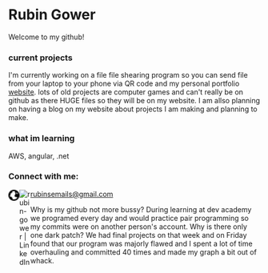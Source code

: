 # Rubin Gower
Welcome to my github! 

### current projects
I'm currently working on a file file shearing program so you can send file from your laptop to your phone via QR code and my personal portfolio [website](http://rubin.net.nz). lots of old projects are computer games and can't really be on github as there HUGE files so they will be on my website. I am allso planning on having a blog on my website about projects I am making and planning to make.

### what im learning
AWS, angular, .net

### Connect with me:

[<img align="left" alt="rubin.net.nz" width="22px" src="https://raw.githubusercontent.com/iconic/open-iconic/master/svg/globe.svg" />](http://rubin.net.nz)
[<img align="left" alt="rubin-gower | LinkedIn" width="22px" src="https://cdn.jsdelivr.net/npm/simple-icons@v3/icons/linkedin.svg" />](https://www.linkedin.com/in/rubin-gower/) 
rubinsemails@gmail.com
<br />


Why is my github not more bussy? 
During learning at dev academy we programed every day and would practice pair programming so my commits were on another person's account.
Why is there only one dark patch? 
We had final projects on that week and on Friday found that our program was majorly flawed and I spent a lot of time overhauling and committed 40 times and made my graph a bit out of whack.

<!--
**rubin-gower/rubin-gower** is a ✨ _special_ ✨ repository because its `README.md` (this file) appears on your GitHub profile.
**If you would like to do this to your profile create a repo with the same name as your username. allso make sure it has a read me.
-->

